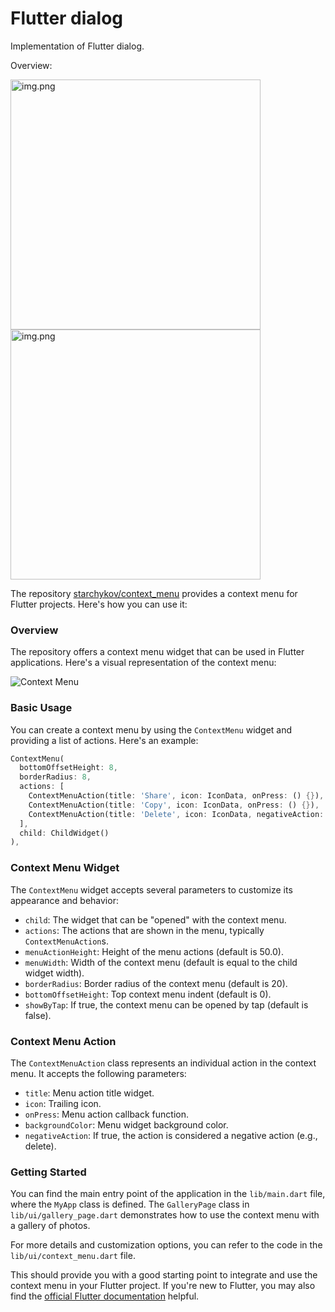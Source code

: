 # Flutter dialog

Implementation of Flutter dialog.

Overview:


<img alt="img.png" src="https://github.com/starchykov/flutter_dialog/blob/main/assets/screenshot_1.png" width="400"/><img alt="img.png" src="https://github.com/starchykov/flutter_dialog/blob/main/assets/screenshot_2.png" width="400"/>

The repository [starchykov/context_menu](https://github.com/starchykov/context_menu) provides a context menu for Flutter projects. Here's how you can use it:

### Overview

The repository offers a context menu widget that can be used in Flutter applications. Here's a visual representation of the context menu:

![Context Menu](https://github.com/starchykov/context_menu/blob/main/assets/Screenshot_1661554576.png)

### Basic Usage

You can create a context menu by using the `ContextMenu` widget and providing a list of actions. Here's an example:

```dart
ContextMenu(
  bottomOffsetHeight: 8,
  borderRadius: 8,
  actions: [
    ContextMenuAction(title: 'Share', icon: IconData, onPress: () {}),
    ContextMenuAction(title: 'Copy', icon: IconData, onPress: () {}),
    ContextMenuAction(title: 'Delete', icon: IconData, negativeAction: true, onPress: () {})
  ],
  child: ChildWidget()
),
```

### Context Menu Widget

The `ContextMenu` widget accepts several parameters to customize its appearance and behavior:

- `child`: The widget that can be "opened" with the context menu.
- `actions`: The actions that are shown in the menu, typically `ContextMenuAction`s.
- `menuActionHeight`: Height of the menu actions (default is 50.0).
- `menuWidth`: Width of the context menu (default is equal to the child widget width).
- `borderRadius`: Border radius of the context menu (default is 20).
- `bottomOffsetHeight`: Top context menu indent (default is 0).
- `showByTap`: If true, the context menu can be opened by tap (default is false).

### Context Menu Action

The `ContextMenuAction` class represents an individual action in the context menu. It accepts the following parameters:

- `title`: Menu action title widget.
- `icon`: Trailing icon.
- `onPress`: Menu action callback function.
- `backgroundColor`: Menu widget background color.
- `negativeAction`: If true, the action is considered a negative action (e.g., delete).

### Getting Started

You can find the main entry point of the application in the `lib/main.dart` file, where the `MyApp` class is defined. The `GalleryPage` class in `lib/ui/gallery_page.dart` demonstrates how to use the context menu with a gallery of photos.

For more details and customization options, you can refer to the code in the `lib/ui/context_menu.dart` file.

This should provide you with a good starting point to integrate and use the context menu in your Flutter project. If you're new to Flutter, you may also find the [official Flutter documentation](https://docs.flutter.dev/) helpful.